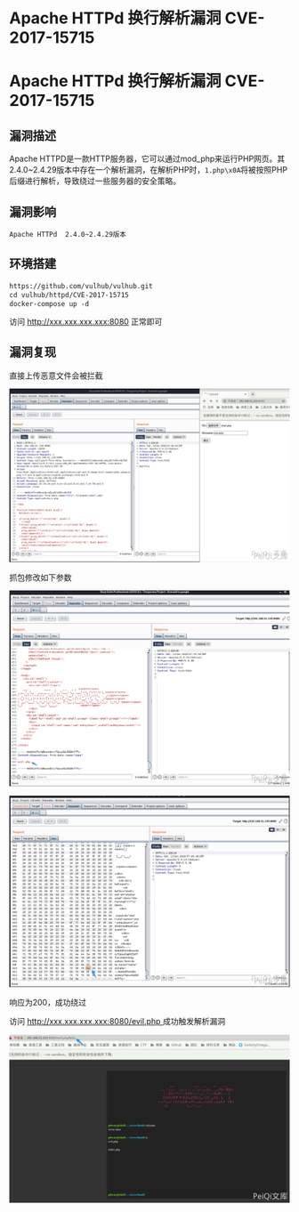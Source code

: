 # Apache HTTPd 换行解析漏洞 CVE-2017-15715

# Apache HTTPd 换行解析漏洞 CVE-2017-15715

## 漏洞描述

Apache HTTPD是一款HTTP服务器，它可以通过mod_php来运行PHP网页。其2.4.0~2.4.29版本中存在一个解析漏洞，在解析PHP时，`1.php\x0A`将被按照PHP后缀进行解析，导致绕过一些服务器的安全策略。

## 漏洞影响

```
Apache HTTPd  2.4.0~2.4.29版本
```

## 环境搭建

```plain
https://github.com/vulhub/vulhub.git
cd vulhub/httpd/CVE-2017-15715
docker-compose up -d
```

访问 http://xxx.xxx.xxx.xxx:8080 正常即可

## 漏洞复现

直接上传恶意文件会被拦截

![1](/images/202202090039601.png)

抓包修改如下参数

![2](/images/202202090039868.png)

![3](/images/202202090039120.png)

响应为200，成功绕过

访问 [http://xxx.xxx.xxx.xxx:8080/evil.php ](http://xxx.xxx.xxx.xxx:8080/evil.php ) 成功触发解析漏洞

![4](/images/202202090039233.png)

